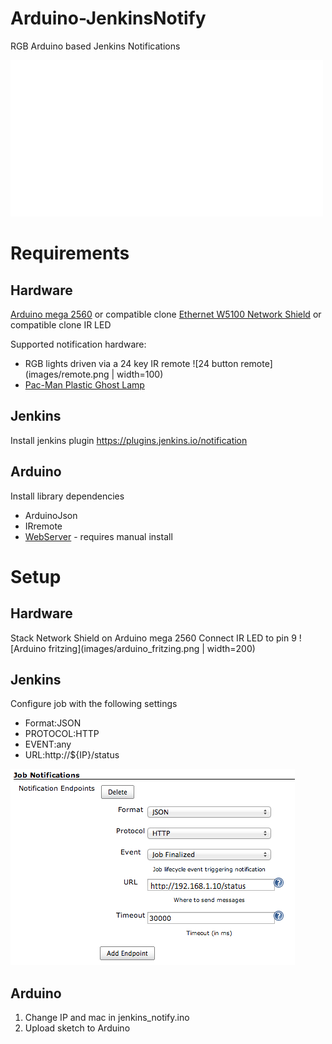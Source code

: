 # Arduino-JenkinsNotify
RGB Arduino based Jenkins Notifications

![Example gidf](images/example.gif)

# Requirements
## Hardware
[Arduino mega 2560](https://www.amazon.co.uk/dp/B0046AMGW0) or compatible clone
[Ethernet W5100 Network Shield](https://www.amazon.co.uk/dp/B00CQN2FDY/) or compatible clone
IR LED

Supported notification hardware:
* RGB lights driven via a 24 key IR remote
  ![24 button remote](images/remote.png | width=100)
* [Pac-Man Plastic Ghost Lamp](https://www.amazon.co.uk/dp/B00IFC2YCC/)

## Jenkins
Install jenkins plugin https://plugins.jenkins.io/notification

## Arduino
Install library dependencies
* ArduinoJson
* IRremote
* [WebServer](https://github.com/sirleech/Webduino) - requires manual install

# Setup
## Hardware
Stack Network Shield on Arduino mega 2560
Connect IR LED to pin 9
![Arduino fritzing](images/arduino_fritzing.png | width=200)

## Jenkins
Configure job with the following settings
* Format:JSON
* PROTOCOL:HTTP
* EVENT:any
* URL:http://${IP}/status

![Jenkins Config](images/jenkins_config.png)

## Arduino
1. Change IP and mac in jenkins_notify.ino
2. Upload sketch to Arduino
